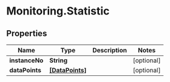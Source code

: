 # Monitoring.Statistic

## Properties
Name | Type | Description | Notes
------------ | ------------- | ------------- | -------------
**instanceNo** | **String** |  | [optional] 
**dataPoints** | [**[DataPoints]**](DataPoints.md) |  | [optional] 


